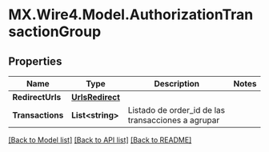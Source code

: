 # MX.Wire4.Model.AuthorizationTransactionGroup
## Properties

Name | Type | Description | Notes
------------ | ------------- | ------------- | -------------
**RedirectUrls** | [**UrlsRedirect**](UrlsRedirect.md) |  | 
**Transactions** | **List&lt;string&gt;** | Listado de order_id de las transacciones a agrupar | 

[[Back to Model list]](../README.md#documentation-for-models) [[Back to API list]](../README.md#documentation-for-api-endpoints) [[Back to README]](../README.md)

